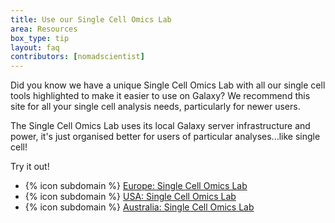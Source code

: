 ```yaml
---
title: Use our Single Cell Omics Lab
area: Resources
box_type: tip
layout: faq
contributors: [nomadscientist]
---
```


Did you know we have a unique Single Cell Omics Lab with all our single cell tools highlighted to make it easier to use on Galaxy? We recommend this site for all your single cell analysis needs, particularly for newer users.

The Single Cell Omics Lab uses its local Galaxy server infrastructure and power, it's just organised better for users of particular analyses...like single cell!

Try it out!

 - {% icon subdomain %} [Europe: Single Cell Omics Lab](https://singlecell.usegalaxy.eu)
 - {% icon subdomain %} [USA: Single Cell Omics Lab](https://singlecell.usegalaxy.org)
 - {% icon subdomain %} [Australia: Single Cell Omics Lab](https://singlecell.usegalaxy.org.au)
